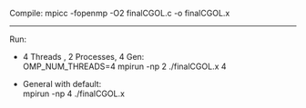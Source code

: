 Compile:
mpicc -fopenmp -O2 finalCGOL.c -o finalCGOL.x

-------------------------------------------------------

Run: 
- 4 Threads ,  2 Processes,  4 Gen:<br>
    OMP_NUM_THREADS=4 mpirun -np 2 ./finalCGOL.x 4


- General with default:<br>
    mpirun -np 4 ./finalCGOL.x
